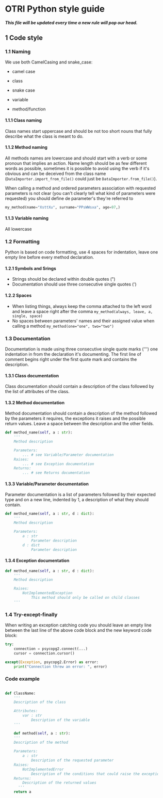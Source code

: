 # OTRI Python style guide

##### This file will be updated every time a new rule will pop our head.

## 1 Code style

### 1.1 Naming
We use both CamelCasing and snake_case:

- camel case
 - class

- snake case
 - variable
 - method/function

#### 1.1.1 Class naming
Class names start uppercase and should be not too short nouns that fully describe what the class is meant to do.

#### 1.1.2 Method naming
All methods names are lowercase and should start with a verb or some pronoun that implies an action. Name length should be as few different words as possible, sometimes it is possible to avoid using the verb if it's obvious and can be deceived from the class name (`DataImporter.import_from_file()` could just be `DataImporter.from_file()`).

When calling a method and ordered parameters association with requested parameters is not clear (you can't clearly tell what kind of parameters were requested) you should
define de parameter's they're referred to
```Python
my_method(name="XsttXu", surname="PPsWWsxa", age=97,)
``` 

#### 1.1.3 Variable naming
All lowercase

### 1.2 Formatting
Python is based on code formatting, use 4 spaces for indentation, leave one empty line before every method declaration.

#### 1.2.1 Symbols and Srings
- Strings should be declared within double quotes (")
- Documentation should use three consecutive single quotes (')

#### 1.2.2 Spaces
- When listing things, always keep the comma attached to the left word and leave a space right after the comma `my_method(always, leave, a, single, space)`
- No spaces between parameters' names and their assigned value when calling a method `my_method(one="one", two="two")`

### 1.3 Documentation
Documentation is made using three consecutive single quote marks (''') one indentation in from the declaration it's documenting.
The first line of comment begins right under the first quote mark and contains the description.

#### 1.3.1 Class documentation
Class documentation should contain a description of the class followed by the list of attributes of the class.

#### 1.3.2 Method documentation
Method documentation should contain a description of the method followed by the parameters it requires, the exceptions it raises and the possible return values.
Leave a space between the description and the other fields.

```Python
def method_name(self, a : str):
    '''
    Method description

    Parameters:
        ... # see Variable/Parameter documentation
    Raises: 
        ... # see Exception documentation
    Returns:
        ... # see Returns documentation
```

#### 1.3.3 Variable/Parameter documentation
Parameter documentation is a list of parameters followed by their expected type and on a new line, indented by 1, a description of what they should contain.

```Python
def method_name(self, a : str, d : dict):
    '''
    Method description

    Parameters:
        a : str
            Parameter description
        d : dict
            Parameter description
```

#### 1.3.4 Exception documentation

```Python
def method_name(self, a : str, d : dict):
    '''
    Method description

    Raises:
        NotImplementedException
            This method should only be called on child classes
    '''
```

### 1.4 Try-except-finally
When writing an exception catching code you should leave an empty line between the last line of the above code block and the new keyword code block:

```Python
try:
    connection = psycopg2.connect(...)
    cursor = connection.cursor()

except(Exception, psycopg2.Error) as error:
    print("Connection threw an error: ", error)
```

### Code example

```Python

def ClassName: 
    '''
    Description of the class

    Attributes:
        var : str
            Description of the variable
    '''

    def method(self, a : str):
    '''
    Description of the method
  
    Parameters:
        a : str
            Description of the requested parameter
    Raises:
        NotImplementedError
            Description of the conditions that could raise the exception
    Returns:
        Description of the returned values
      '''
    return a
```
